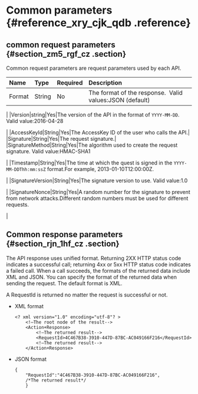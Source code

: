 # Common parameters {#reference_xry_cjk_qdb .reference}

## common request parameters {#section_zm5_rgf_cz .section}

Common request parameters are request parameters used by each API.

|Name|Type|Required|Description|
|:---|:---|:-------|:----------|
|Format|String|No|The format of the response.  Valid values:JSON \(default\) | XML 

|
|Version|string|Yes|The version of the API in the format of `YYYY-MM-DD`. Valid value:2016-04-28

|
|AccessKeyId|String|Yes|The AccessKey ID of the user who calls the API.|
|Signature|String|Yes|The request signature.|
|SignatureMethod|String|Yes|The algorithm used to create the request signature. Valid value:HMAC-SHA1

|
|Timestamp|String|Yes|The time at which the quest is signed in the `YYYY-MM-DDThh:mm:ssZ` format.For example, 2013-01-10T12:00:00Z.

|
|SignatureVersion|String|Yes|The signature version to use. Valid value:1.0

|
|SignatureNonce|String|Yes|A random number for the signature to prevent from network attacks.Different random numbers must be used for different requests.

|

## Common response parameters {#section_rjn_1hf_cz .section}

The API response uses unified format. Returning 2XX HTTP status code indicates a successful call; returning 4xx or 5xx HTTP status code indicates a failed call. When a call succeeds, the formats of the returned data include XML and JSON. You can specify the format of the returned data when sending the request. The default format is XML.

A RequestId is returned no matter the request is successful or not.

-   XML format

    ```
    <? xml version="1.0" encoding="utf-8"? > 
        <!—The root node of the result-->
        <Action+Response>
            <!—The returned result-->
            <RequestId>4C467B38-3910-447D-87BC-AC049166F216</RequestId>
            <!—The returned result-->
        </Action+Response>
    
    ```

-   JSON format

    ```
    {
        "RequestId":"4C467B38-3910-447D-87BC-AC049166F216",
        /*The returned result*/
        }
    ```


